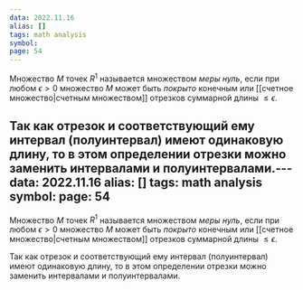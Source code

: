 ```yaml
---
data: 2022.11.16
alias: []
tags: math analysis
symbol:
page: 54
---
```

Множество $M$ точек $R^1$ называется множеством *меры нуль*, если при любом $\epsilon >0$ множество $M$ может быть *покрыто* конечным или [[счетное множество|счетным множеством]] отрезков суммарной длины $\leq\epsilon$.

Так как отрезок и соответствующий ему интервал (полуинтервал) имеют одинаковую длину, то в этом определении отрезки можно заменить интервалами и полуинтервалами.                                                                                                                                                                                                                                                              ---
data: 2022.11.16
alias: []
tags: math analysis
symbol:
page: 54
---
Множество $M$ точек $R^1$ называется множеством *меры нуль*, если при любом $\epsilon >0$ множество $M$ может быть *покрыто* конечным или [[счетное множество|счетным множеством]] отрезков суммарной длины $\leq\epsilon$.

Так как отрезок и соответствующий ему интервал (полуинтервал) имеют одинаковую длину, то в этом определении отрезки можно заменить интервалами и полуинтервалами.